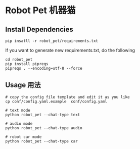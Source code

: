 # Robot Pet 机器猫

## Install Dependencies

```shell
pip insatll -r robot_pet/requirements.txt
```

If you want to generate new requirements.txt, do the following
```shell
cd robot_pet
pip install pipreqs
pipreqs . --encoding=utf-8 --force
```

## Usage 用法

```shell
# copy the config file template and edit it as you like
cp conf/config.yaml.example  conf/config.yaml

# text mode
python robot_pet --chat-type text

# audio mode
python robot_pet --chat-type audio

# robot car mode
python robot_pet --chat-type car
```